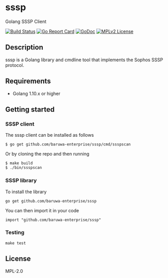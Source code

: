 # sssp

Golang SSSP Client

[![Build Status](https://travis-ci.org/baruwa-enterprise/sssp.svg?branch=master)](https://travis-ci.org/baruwa-enterprise/sssp)
[![Go Report Card](https://goreportcard.com/badge/github.com/baruwa-enterprise/sssp)](https://goreportcard.com/report/github.com/baruwa-enterprise/sssp)
[![GoDoc](https://godoc.org/github.com/baruwa-enterprise/sssp?status.svg)](https://godoc.org/github.com/baruwa-enterprise/sssp)
[![MPLv2 License](https://img.shields.io/badge/license-MPLv2-blue.svg?style=flat-square)](https://www.mozilla.org/MPL/2.0/)

## Description

sssp is a Golang library and cmdline tool that implements the
Sophos SSSP protocol.

## Requirements

* Golang 1.10.x or higher

## Getting started

### SSSP client

The sssp client can be installed as follows

```console
$ go get github.com/baruwa-enterprise/sssp/cmd/ssspscan
```

Or by cloning the repo and then running

```console
$ make build
$ ./bin/ssspscan
```

### SSSP library

To install the library

```console
go get github.com/baruwa-enterprise/sssp
```

You can then import it in your code

```golang
import "github.com/baruwa-enterprise/sssp"
```

### Testing

``make test``

## License

MPL-2.0
